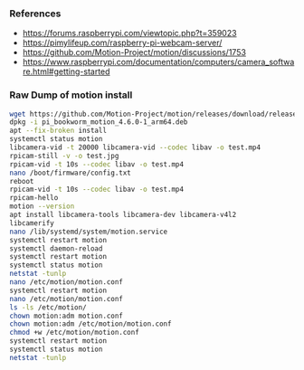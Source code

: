 ### References

- <https://forums.raspberrypi.com/viewtopic.php?t=359023>
- <https://pimylifeup.com/raspberry-pi-webcam-server/>
- <https://github.com/Motion-Project/motion/discussions/1753>
- <https://www.raspberrypi.com/documentation/computers/camera_software.html#getting-started>

### Raw Dump of motion install

```sh
wget https://github.com/Motion-Project/motion/releases/download/release-4.6.0/pi_bookworm_motion_4.6.0-1_arm64.deb
dpkg -i pi_bookworm_motion_4.6.0-1_arm64.deb
apt --fix-broken install
systemctl status motion
libcamera-vid -t 20000 libcamera-vid --codec libav -o test.mp4
rpicam-still -v -o test.jpg
rpicam-vid -t 10s --codec libav -o test.mp4
nano /boot/firmware/config.txt
reboot
rpicam-vid -t 10s --codec libav -o test.mp4
rpicam-hello
motion --version
apt install libcamera-tools libcamera-dev libcamera-v4l2
libcamerify
nano /lib/systemd/system/motion.service
systemctl restart motion
systemctl daemon-reload
systemctl restart motion
systemctl status motion
netstat -tunlp
nano /etc/motion/motion.conf
systemctl restart motion
nano /etc/motion/motion.conf
ls -ls /etc/motion/
chown motion:adm motion.conf
chown motion:adm /etc/motion/motion.conf
chmod +w /etc/motion/motion.conf
systemctl restart motion
systemctl status motion
netstat -tunlp
```
